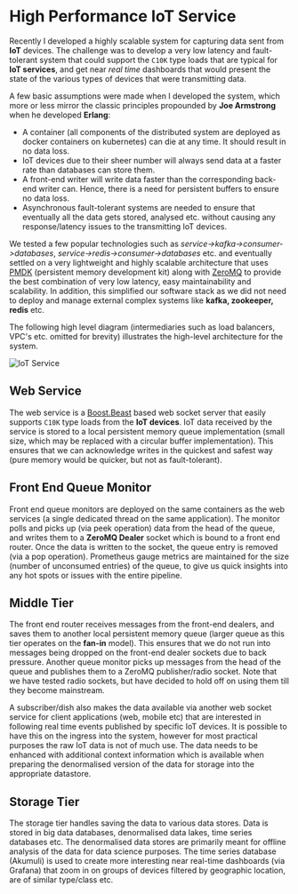 # High Performance IoT Service
Recently I developed a highly scalable system for capturing data sent from **IoT** devices.
The challenge was to develop a very low latency and fault-tolerant system that could 
support the `C10K` type loads that are typical for **IoT services**, and get near *real 
time* dashboards that would present the state of the various types of devices that were 
transmitting data.

A few basic assumptions were made when I developed the system, which more or less mirror 
the classic principles propounded by **Joe Armstrong** when he developed **Erlang**:
* A container (all components of the distributed system are deployed as docker containers 
  on kubernetes) can die at any time. It should result in no data loss.
* IoT devices due to their sheer number will always send data at a faster rate than 
  databases can store them.
* A front-end writer will write data faster than the corresponding back-end writer can.
  Hence, there is a need for persistent buffers to ensure no data loss.
* Asynchronous fault-tolerant systems are needed to ensure that eventually all the data 
  gets stored, analysed etc. without causing any response/latency issues to the 
  transmitting IoT devices.

We tested a few popular technologies such as *service->kafka->consumer->databases*,
*service->redis->consumer->databases* etc. and eventually settled on a very lightweight 
and highly scalable architecture that uses [PMDK](http://pmem.io/) (persistent memory 
development kit) along with [ZeroMQ](http://zeromq.org/) to provide the best combination
of very low latency, easy maintainability and scalability. In addition, this simplified 
our software stack as we did not need to deploy and manage external complex systems
like **kafka, zookeeper, redis** etc.

The following high level diagram (intermediaries such as load balancers, VPC's etc.
omitted for brevity) illustrates the high-level architecture for the system.

<img src="iot-pmdk.png" alt="IoT Service"/>

## Web Service
The web service is a [Boost.Beast](https://github.com/boostorg/beast) based web socket 
server that easily supports `C10K` type loads from the **IoT devices**. IoT data 
received by the service is stored to a local persistent memory queue implementation
(small size, which may be replaced with a circular buffer implementation). This ensures 
that we can acknowledge writes in the quickest and safest way (pure memory would be 
quicker, but not as fault-tolerant).

## Front End Queue Monitor
Front end queue monitors are deployed on the same containers as the web services 
(a single dedicated thread on the same application). The monitor polls and picks 
up (via peek operation) data from the head of the queue, and writes them to a 
**ZeroMQ Dealer** socket which is bound to a front end router. Once the data is 
written to the socket, the queue entry is removed (via a pop operation). 
Prometheus gauge metrics are maintained for the size (number of unconsumed 
entries) of the queue, to give us quick insights into any hot spots or issues 
with the entire pipeline.

## Middle Tier
The front end router receives messages from the front-end dealers, and saves them 
to another local persistent memory queue (larger queue as this tier operates on 
the **fan-in** model). This ensures that we do not run into messages being dropped 
on the front-end dealer sockets due to back pressure. Another queue monitor picks 
up messages from the head of the queue and publishes them to a ZeroMQ publisher/radio 
socket. Note that we have tested radio sockets, but have decided to hold off on using 
them till they become mainstream.

A subscriber/dish also makes the data available via another web socket service for 
client applications (web, mobile etc) that are interested in following real time 
events published by specific IoT devices. It is possible to have this on the 
ingress into the system, however for most practical purposes the raw IoT data is 
not of much use. The data needs to be enhanced with additional context information 
which is available when preparing the denormalised version of the data for storage 
into the appropriate datastore.

## Storage Tier
The storage tier handles saving the data to various data stores. Data is stored in 
big data databases, denormalised data lakes, time series databases etc. The 
denormalised data stores are primarily meant for offline analysis of the data 
for data science purposes. The time series database (Akumuli) is used to create 
more interesting near real-time dashboards (via Grafana) that zoom in on groups 
of devices filtered by geographic location, are of similar type/class etc.